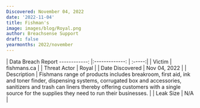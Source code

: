 ```yaml
---
Discovered: November 04, 2022
date: '2022-11-04'
title: Fishman's
image: images/blog/Royal.png
author: Breachsense Support
draft: false
yearmonths: 2022/november
---
```



| Data Breach Report
------------:     |:-------------:    | :-----:|
| Victim      | fishmans.ca      | 
| Threat Actor      | Royal      | 
| Date Discovered      | Nov 04, 2022      | 
| Description      | Fishmans range of products includes breakroom, first aid, ink and toner finder, dispensing systems, corrugated box and accessories, sanitizers and trash can liners thereby offering customers with a single source for the supplies they need to run their businesses.      | 
| Leak Size      | N/A      | 

